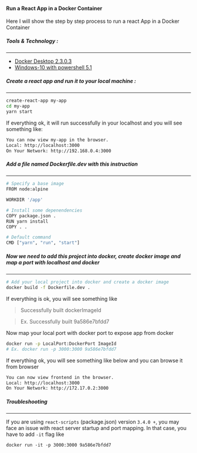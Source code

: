 #### Run a React App in a Docker Container

Here I will show the step by step process to run a react App in a Docker Container

##### Tools & Technology :

---

- [Docker Desktop 2.3.0.3](https://www.docker.com/products/docker-desktop)
- [Windows-10 with powershell 5.1](https://docs.microsoft.com/en-us/powershell/)

##### Create a react app and run it to your local machine :

---

```bash
create-react-app my-app
cd my-app
yarn start
```

If everything ok, it will run successfully in your localhost and you will see something like:

```bash
You can now view my-app in the browser.
Local: http://localhost:3000
On Your Network: http://192.168.0.4:3000
```

##### Add a file named Dockerfile.dev with this instruction

---

```bash
# Specify a base image
FROM node:alpine

WORKDIR '/app'

# Install some depenendencies
COPY package.json .
RUN yarn install
COPY . .

# Default command
CMD ["yarn", "run", "start"]
```

##### Now we need to add this project into docker, create docker image and map a port with localhost and docker

---

```bash
# Add your local project into docker and create a docker image
docker build -f Dockerfile.dev .
```

If everything is ok, you will see something like

> Successfully built dockerImageId

> Ex. Successfully built 9a586e7bfdd7

Now map your local port with docker port to expose app from docker

```bash
docker run -p LocalPort:DockerPort ImageId
# Ex. docker run -p 3000:3000 9a586e7bfdd7
```

If everything ok, you will see something like below and you can browse it from browser

```bash
You can now view frontend in the browser.
Local: http://localhost:3000
On Your Network: http://172.17.0.2:3000
```

##### Troubleshooting

---

If you are using `react-scripts` (package.json) version `3.4.0 +`, you may face an issue with react server startup and port mapping. In that case, you have to add `-it` flag like

`docker run -it -p 3000:3000 9a586e7bfdd7`
